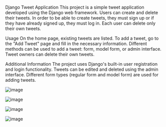 Django Tweet Application
This project is a simple tweet application developed using the Django web framework. Users can create and delete their tweets. In order to be able to create tweets, they must sign up or if they have already signed up, they must log in. Each user can delete only their own tweets.

Usage
On the home page, existing tweets are listed.
To add a tweet, go to the "Add Tweet" page and fill in the necessary information.
Different methods can be used to add a tweet: form, model form, or admin interface.
Tweet owners can delete their own tweets.

Additional Information
The project uses Django's built-in user registration and login functionality.
Tweets can be edited and deleted using the admin interface.
Different form types (regular form and model form) are used for adding tweets.

![image](https://github.com/ibrahimdrsn/TweetApp/assets/155435456/aa6ab77b-0093-4270-a255-9ed94c6e0cd4)

![image](https://github.com/ibrahimdrsn/TweetApp/assets/155435456/fce26f80-3426-475e-b7a5-e85ce9c93deb)

![image](https://github.com/ibrahimdrsn/TweetApp/assets/155435456/6d13961e-a793-4d64-a088-3d5335b7a1bd)

![image](https://github.com/ibrahimdrsn/TweetApp/assets/155435456/7c1fccd2-3de6-479e-91b5-1357f0d61799)
